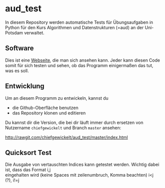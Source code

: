 aud_test
========

In diesem Repository werden automatische Tests für Übungsaufgaben in Python für den Kurs Algorithmen und Datenstrukturen (=aud) an der Uni-Potsdam verwaltet.

Software
--------

Dies ist eine [Webseite], die man sich ansehen kann.
Jeder kann diesen Code somit für sich testen und sehen, ob das Programm einigermaßen das tut, was es soll.


Entwicklung
-----------

Um an diesem Programm zu entwickeln, kannst du
- die Github-Oberfläche benutzen
- das Repository klonen und editieren

Du kannst dir die Version, die bei dir läuft immer durch ersetzen
von Nutzername `chiefgewickelt` und Branch `master` ansehen:

http://rawgit.com/chiefgewickelt/aud_test/master/index.html



[Webseite]: https://chiefgewickelt.github.io/aud_test/index.html

Quicksort Test
--------------

Die Ausgabe von vertauschten Indices kann getestet werden. Wichtig dabei ist, dass das Format
i,j  
eingehalten wird (keine Spaces mit zeilenumbruch, Komma beachten)
i<j (?), i!=j
